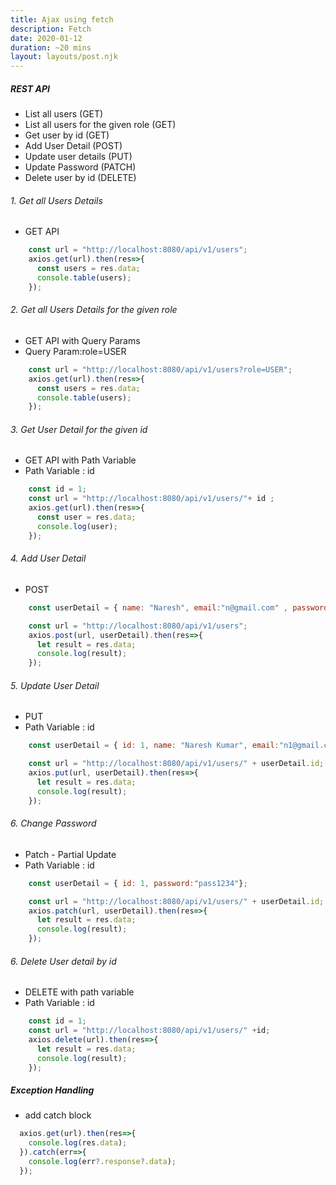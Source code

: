```yaml
---
title: Ajax using fetch
description: Fetch
date: 2020-01-12
duration: ~20 mins
layout: layouts/post.njk
---
```



#####  REST API

- List all users  (GET)
- List all users for the given role (GET)
- Get user by id (GET)
- Add User Detail (POST)
- Update user details (PUT)
- Update Password (PATCH)
- Delete user by id (DELETE)

###### 1. Get all Users Details

- GET API

```js
    const url = "http://localhost:8080/api/v1/users";
    axios.get(url).then(res=>{
      const users = res.data;
      console.table(users);
    });
```

###### 2. Get all Users Details for the given role

- GET API with Query Params
- Query Param:role=USER

```js
    const url = "http://localhost:8080/api/v1/users?role=USER";
    axios.get(url).then(res=>{
      const users = res.data;
      console.table(users);
    });
```

###### 3. Get User Detail for the given id

- GET API with Path Variable
- Path Variable : id

```js
    const id = 1;
    const url = "http://localhost:8080/api/v1/users/"+ id ;
    axios.get(url).then(res=>{
      const user = res.data;
      console.log(user);
    });
```

###### 4. Add User Detail

- POST

```js
    const userDetail = { name: "Naresh", email:"n@gmail.com" , password:"pass123", role:"USER"};

    const url = "http://localhost:8080/api/v1/users";
    axios.post(url, userDetail).then(res=>{
      let result = res.data;
      console.log(result);
    });
```

###### 5. Update User Detail

- PUT
- Path Variable : id

```js
    const userDetail = { id: 1, name: "Naresh Kumar", email:"n1@gmail.com" , password:"pass1234", role:"USER"};

    const url = "http://localhost:8080/api/v1/users/" + userDetail.id;
    axios.put(url, userDetail).then(res=>{
      let result = res.data;
      console.log(result);
    });
```

###### 6. Change Password

- Patch - Partial Update
- Path Variable : id

```js
    const userDetail = { id: 1, password:"pass1234"};

    const url = "http://localhost:8080/api/v1/users/" + userDetail.id;
    axios.patch(url, userDetail).then(res=>{
      let result = res.data;
      console.log(result);
    });
```


###### 6. Delete User detail by id

- DELETE with path variable
- Path Variable : id

```js
    const id = 1;
    const url = "http://localhost:8080/api/v1/users/" +id;
    axios.delete(url).then(res=>{
      let result = res.data;
      console.log(result);
    });
```


##### Exception Handling

- add catch block

```js
  axios.get(url).then(res=>{
    console.log(res.data);
  }).catch(err=>{
    console.log(err?.response?.data);
  });
```
